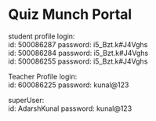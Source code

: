 
<h1>Quiz Munch Portal</h1>

student profile login:<br>
id: 500086287  password: i5_Bzt.k#J4Vghs<br>
id: 500086284  password: i5_Bzt.k#J4Vghs<br>
id: 500086255  password: i5_Bzt.k#J4Vghs<br>


Teacher Profile login:<br>
id: 600086225  password: kunal@123<br>

superUser:<br>
id: AdarshKunal  password: kunal@123<br>
